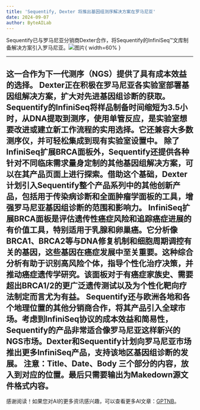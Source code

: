 ```yaml
---
title: 'Sequentify, Dexter 将推出基因组测序解决方案在罗马尼亚'
date: 2024-09-07
author: ByteAILab
---
```


Sequentify已与罗马尼亚分销商Dexter合作，将Sequentify的InfiniSeq™文库制备解决方案引入罗马尼亚。![图片](https://ai-techpark.com/wp-content/uploads/2024/09/Sequent-960x540.jpg){ width=60% }

---
这一合作为下一代测序（NGS）提供了具有成本效益的选择。
Dexter正在积极在罗马尼亚各实验室部署基因组解决方案，扩大对先进基因组诊断的获取。
Sequentify的InfiniSeq将样品制备时间缩短为3.5小时，从DNA提取到测序，使用单管反应，是实验室想要改进或建立新工作流程的实用选择。它还兼容大多数测序仪，并可轻松集成到现有实验室设置中。
除了InfiniSeq扩展BRCA面板外，Sequentify还提供各种针对不同临床需求量身定制的其他基因组解决方案，可以在其产品页面上进行探索。借助这个基础，Dexter计划引入Sequentify整个产品系列中的其他创新产品，包括用于传染病诊断和全面肿瘤学面板的工具，增强罗马尼亚基因组诊断的范围和影响力。
InfiniSeq扩展BRCA面板是评估遗传性癌症风险和追踪癌症进展的有价值工具，特别适用于乳腺和卵巢癌。它分析像BRCA1、BRCA2等与DNA修复机制和细胞周期调控有关的基因，这些基因在癌症发展中至关重要。这种综合分析有助于识别高风险个体，指导个性化治疗决策，并推动癌症遗传学研究。该面板对于有癌症家族史、需要超出BRCA1/2的更广泛遗传测试以及为个性化靶向疗法制定而言尤为有益。
Sequentify还与欧洲各地和各个地理位置的其他分销商合作，将其产品引入全球市场。考虑到InfiniSeq协议的成本效益和简易性，Sequentify的产品非常适合像罗马尼亚这样新兴的NGS市场。Dexter和Sequentify计划向罗马尼亚市场推出更多InfiniSeq产品，支持该地区基因组诊断的发展。
注意：Title、Date、Body 三个部分的内容，放入到对应的位置。最后只需要输出为Makedown源文件格式内容。
---
感谢阅读！如果您对AI的更多资讯感兴趣，可以查看更多AI文章：[GPTNB](https://gptnb.com)。